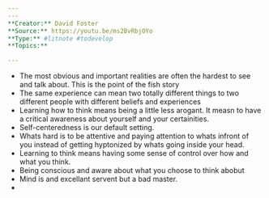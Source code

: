 ```yaml
---
---
**Creator:** David Foster
**Source:** https://youtu.be/ms2BvRbjOYo
**Type:** #litnote #todevelop 
**Topics:** 

---
```


-  The most obvious and important realities are often the hardest to see and talk about. This is the point of the fish story
- The same experience can mean two totally different things to two different people with different beliefs and experiences
- Learning how to think means being a little less arogant. It measn to have a critical awareness about yourself and your certainities.
- Self-centeredness is our default setting. 
- Whats hard is to be attentive and paying attention to whats infront of you instead of getting hyptonized by whats going inside your head. 
- Learning to think means having some sense of control over how and what you think.
- Being conscious and aware about what you choose to think abobut
- Mind is and excellant servent but a bad master.
- 